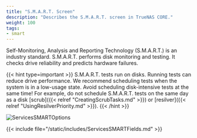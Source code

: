 ```yaml
---
title: "S.M.A.R.T. Screen"
description: "Describes the S.M.A.R.T. screen in TrueNAS CORE."
weight: 100
tags:
- smart
---
```


Self-Monitoring, Analysis and Reporting Technology (S.M.A.R.T.) is an industry standard. S.M.A.R.T. performs disk monitoring and testing. It checks drive reliability and predicts hardware failures.

{{< hint type=important >}}
S.M.A.R.T. tests run on disks.
Running tests can reduce drive performance. We recommend scheduling tests when the system is in a low-usage state.
Avoid scheduling disk-intensive tests at the same time!
For example, do not schedule S.M.A.R.T. tests on the same day as a disk [scrub]({{< relref "CreatingScrubTasks.md" >}}) or [resilver]({{< relref "UsingResilverPriority.md" >}}).
{{< /hint >}}

![ServicesSMARTOptions](/images/CORE/Services/ServicesSMARTOptions.png "S.M.A.R.T. Options")

{{< include file="/static/includes/ServicesSMARTFields.md" >}}

